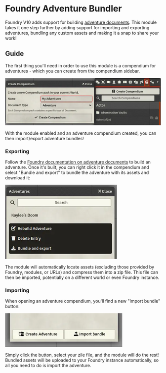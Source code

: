 # Foundry Adventure Bundler

Foundry V10 adds support for building [adventure documents](https://foundryvtt.com/article/adventure). This module takes
it one step further by adding support for importing and exporting adventures, bundling any custom assets and making it a
snap to share your work!

## Guide

The first thing you'll need in order to use this module is a compendium for adventures - which you can create from the
compendium sidebar.

![Screenshot showing the compendium creation dialog](.github/img/create_compendium.webp)

With the module enabled and an adventure compendium created, you can then import/export adventure bundles!

### Exporting

Follow the [Foundry documentation on adventure documents](https://foundryvtt.com/article/adventure/) to build an
adventure. Once it's built, you can right click it in the compendium and select "Bundle and export" to bundle the
adventure with its assets and download it:

![Screenshot showing the "Bundle and export" button](.github/img/adventure_context_menu.webp)

The module will automatically locate assets (excluding those provided by Foundry, modules, or URLs) and compress them
into a zip file. This file can then be imported, potentially on a different world or even Foundry instance.

### Importing

When opening an adventure compendium, you'll find a new "Import bundle" button:

![Screenshot showing the "Import bundle" button](.github/img/import_button.webp)

Simply click the button, select your zile file, and the module will do the rest! Bundled assets will be uploaded to your
Foundry instance automatically, so all you need to do is import the adventure.
